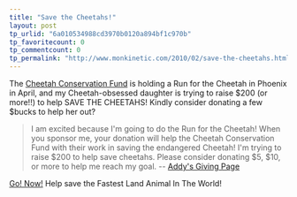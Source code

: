 ```yaml
---
title: "Save the Cheetahs!"
layout: post
tp_urlid: "6a010534988cd3970b0120a894bf1c970b"
tp_favoritecount: 0
tp_commentcount: 0
tp_permalink: "http://www.monkinetic.com/2010/02/save-the-cheetahs.html"
---
```

The [Cheetah Conservation Fund](http://www.firstgiving.com/11663) is holding a Run for the Cheetah in Phoenix in April, and my Cheetah-obsessed daughter is trying to raise $200 (or more!!) to help SAVE THE CHEETAHS! Kindly consider donating a few $bucks to help her out?

>I am excited because I'm going to do the Run for the Cheetah!  When you sponsor me, your donation will help the Cheetah Conservation Fund with their work in saving the endangered Cheetah!  I'm trying to raise $200 to help save cheetahs.  Please consider donating $5, $10, or more to help me reach my goal. -- [Addy's Giving Page](http://www.firstgiving.com/addysrunforthecheetah)

[Go! Now!](http://www.firstgiving.com/addysrunforthecheetah) Help save the Fastest Land Animal In The World!


